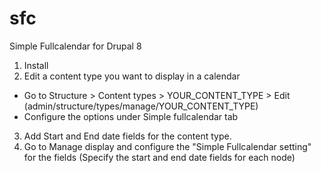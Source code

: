 # sfc
Simple Fullcalendar for Drupal 8

1. Install
2. Edit a content type you want to display in a calendar
 - Go to Structure > Content types > YOUR_CONTENT_TYPE > Edit (admin/structure/types/manage/YOUR_CONTENT_TYPE)
 - Configure the options under Simple fullcalendar tab
3. Add Start and End date fields for the content type.
4. Go to Manage display and configure the "Simple Fullcalendar setting" for the fields (Specify the start and end date fields for each node)
